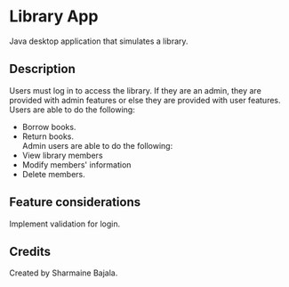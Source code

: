# Library App
Java desktop application that simulates a library.

## Description
Users must log in to access the library. If they are an admin, they are provided with admin features or else they are provided with user features.
Users are able to do the following:
- Borrow books.
- Return books.
<br> Admin users are able to do the following: 
- View library members
- Modify members' information
- Delete members.

## Feature considerations
Implement validation for login.

## Credits
Created by Sharmaine Bajala.
